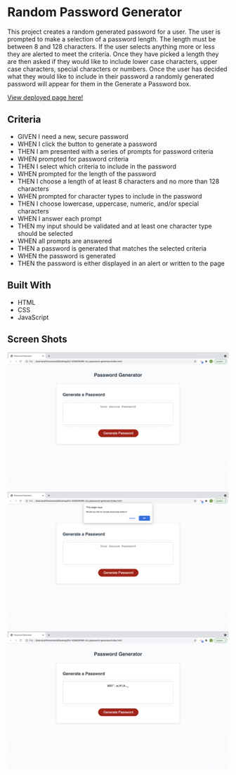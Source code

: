 # Random Password Generator 

This project creates a random generated password for a user. The user is prompted to make a selection of a password length. The length must be between 8 and 128 characters. If the user selects anything more or less they are alerted to meet the criteria. Once they have picked a length they are then asked if they would like to include lower case characters, upper case characters, special characters or numbers. Once the user has decided what they would like to include in their password a randomly generated password will appear for them in the Generate a Password box.

[View deployed page here!](https://caitlinswickard.github.io/Password-Generator-Challenge/)

## Criteria

- GIVEN I need a new, secure password
- WHEN I click the button to generate a password
- THEN I am presented with a series of prompts for password criteria
- WHEN prompted for password criteria
- THEN I select which criteria to include in the password
- WHEN prompted for the length of the password
- THEN I choose a length of at least 8 characters and no more than 128 characters
- WHEN prompted for character types to include in the password
- THEN I choose lowercase, uppercase, numeric, and/or special characters
- WHEN I answer each prompt
- THEN my input should be validated and at least one character type should be selected
- WHEN all prompts are answered
- THEN a password is generated that matches the selected criteria
- WHEN the password is generated
- THEN the password is either displayed in an alert or written to the page

## Built With

- HTML
- CSS
- JavaScript

## Screen Shots

![Screen shot-1](images/shot-1.png)
![Screen shot-2](images/shot-2.png)
![Screen shot-3](images/shot-3.png)
